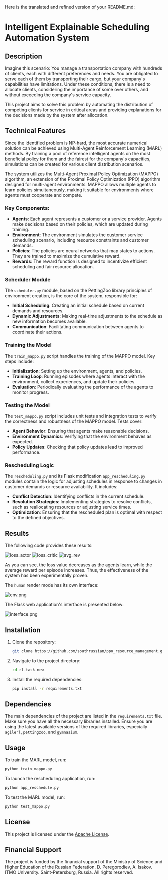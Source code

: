 Here is the translated and refined version of your README.md:

# Intelligent Explainable Scheduling Automation System

## Description

Imagine this scenario: You manage a transportation company with hundreds of clients, each with different preferences and needs. You are obligated to serve each of them by transporting their cargo, but your company's capabilities have limitations. Under these conditions, there is a need to allocate clients, considering the importance of some over others, and without exceeding the company's service capacity.

This project aims to solve this problem by automating the distribution of competing clients for service in critical areas and providing explanations for the decisions made by the system after allocation.

## Technical Features

Since the identified problem is NP-hard, the most accurate numerical solution can be achieved using Multi-Agent Reinforcement Learning (MARL) methods. By training a pool of reference intelligent agents on the most beneficial policy for them and the fairest for the company's capacities, simulations can be created for various client distribution scenarios.

The system utilizes the Multi-Agent Proximal Policy Optimization (MAPPO) algorithm, an extension of the Proximal Policy Optimization (PPO) algorithm designed for multi-agent environments. MAPPO allows multiple agents to learn policies simultaneously, making it suitable for environments where agents must cooperate and compete.

### Key Components:

- **Agents**: Each agent represents a customer or a service provider. Agents make decisions based on their policies, which are updated during training.
- **Environment**: The environment simulates the customer service scheduling scenario, including resource constraints and customer demands.
- **Policies**: The policies are neural networks that map states to actions. They are trained to maximize the cumulative reward.
- **Rewards**: The reward function is designed to incentivize efficient scheduling and fair resource allocation.

### Scheduler Module

The `scheduler.py` module, based on the PettingZoo library principles of environment creation, is the core of the system, responsible for:

- **Initial Scheduling**: Creating an initial schedule based on current demands and resources.
- **Dynamic Adjustments**: Making real-time adjustments to the schedule as new information becomes available.
- **Communication**: Facilitating communication between agents to coordinate their actions.

### Training the Model

The `train_mappo.py` script handles the training of the MAPPO model. Key steps include:

- **Initialization**: Setting up the environment, agents, and policies.
- **Training Loop**: Running episodes where agents interact with the environment, collect experiences, and update their policies.
- **Evaluation**: Periodically evaluating the performance of the agents to monitor progress.

### Testing the Model

The `test_mappo.py` script includes unit tests and integration tests to verify the correctness and robustness of the MAPPO model. Tests cover:

- **Agent Behavior**: Ensuring that agents make reasonable decisions.
- **Environment Dynamics**: Verifying that the environment behaves as expected.
- **Policy Updates**: Checking that policy updates lead to improved performance.

### Rescheduling Logic

The `rescheduling.py` and its Flask modification `app_rescheduling.py` modules contain the logic for adjusting schedules in response to changes in customer demands or resource availability. It includes:

- **Conflict Detection**: Identifying conflicts in the current schedule.
- **Resolution Strategies**: Implementing strategies to resolve conflicts, such as reallocating resources or adjusting service times.
- **Optimization**: Ensuring that the rescheduled plan is optimal with respect to the defined objectives.

## Results

The following code provides these results:

![loss_actor](assets/loss_actor.svg)
![loss_critic](assets/loss_critic.svg)
![avg_rev](assets/avg_reward.svg)

As you can see, the loss value decreases as the agents learn, while the average reward per episode increases. Thus, the effectiveness of the system has been experimentally proven.

The `human` render mode has its own interface:

![env.png](assets/env.png)

The Flask web application's interface is presented below:

![interface.png](assets/interface.png)

## Installation

1. Clone the repository:
   ```bash
   git clone https://github.com/southrussian/ppo_resource_management.git
   ```
2. Navigate to the project directory:
   ```bash
   cd rl-task-new
   ```
3. Install the required dependencies:
   ```bash
   pip install -r requirements.txt
   ```

## Dependencies

The main dependencies of the project are listed in the `requirements.txt` file. Make sure you have all the necessary libraries installed. Ensure you are using the latest available versions of the required libraries, especially `agilerl`, `pettingzoo`, and `gymnasium`.

## Usage

To train the MARL model, run:
```bash
python train_mappo.py
```

To launch the rescheduling application, run:
```bash
python app_reschedule.py
```

To test the MARL model, run:
```bash
python test_mappo.py
```

## License

This project is licensed under the [Apache License](LICENSE).

## Financial Support

The project is funded by the financial support of the Ministry of Science and Higher Education of the Russian Federation. D. Peregorodiev, A. Isakov. ITMO University. Saint-Petersburg, Russia. All rights reserved.
